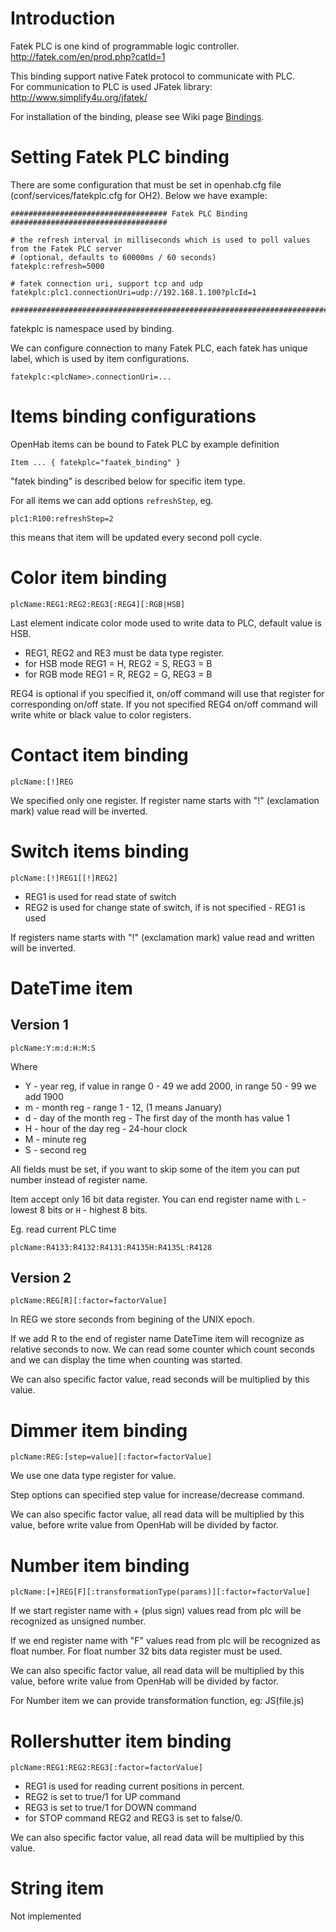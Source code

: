 Introduction
============

Fatek PLC is one kind of programmable logic controller.  
http://fatek.com/en/prod.php?catId=1

This binding support native Fatek protocol to communicate with PLC.  
For communication to PLC is used JFatek library:
http://www.simplify4u.org/jfatek/

For installation of the binding, please see Wiki page [Bindings](Bindings).

Setting Fatek PLC binding
=========================

There are some configuration that must be set in openhab.cfg file (conf/services/fatekplc.cfg for OH2).
Below we have example:

```
################################### Fatek PLC Binding ###################################

# the refresh interval in milliseconds which is used to poll values from the Fatek PLC server
# (optional, defaults to 60000ms / 60 seconds)
fatekplc:refresh=5000

# fatek connection uri, support tcp and udp
fatekplc:plc1.connectionUri=udp://192.168.1.100?plcId=1

#########################################################################################
```

fatekplc is namespace used by binding.

We can configure connection to many Fatek PLC, each fatek has unique label, which  is used by item configurations.

    fatekplc:<plcName>.connectionUri=...

Items binding configurations
============================

OpenHab items can be bound to Fatek PLC by example definition

    Item ... { fatekplc="faatek_binding" }

"fatek binding" is described below for specific item type.

For all items we can add options `refreshStep`, eg.

    plc1:R100:refreshStep=2

this means that item will be updated every second poll cycle.

Color item binding
==================

    plcName:REG1:REG2:REG3[:REG4][:RGB|HSB]

Last element indicate color mode used to write data to PLC, default value is HSB.

* REG1, REG2 and RE3 must be data type register.
* for HSB mode REG1 = H, REG2 = S, REG3 = B
* for RGB mode REG1 = R, REG2 = G, REG3 = B

REG4 is optional if you specified it, on/off command will use that register for corresponding on/off state.
If you not specified REG4 on/off command will write white or black value to color registers.


Contact item binding
====================

    plcName:[!]REG

We specified only one register.
If register name starts with "!" (exclamation mark) value read will be inverted.


Switch items binding
====================

    plcName:[!]REG1[[!]REG2]

* REG1 is used for read state of switch
* REG2 is used for change state of switch, if is not specified - REG1 is used

If registers name starts with "!" (exclamation mark) value read and written will be inverted.


DateTime item
=============

Version 1
---------

    plcName:Y:m:d:H:M:S

Where
 * Y - year reg, if value in range 0 - 49 we add 2000, in range 50 - 99 we add 1900
 * m - month reg - range 1 - 12, (1 means January)
 * d - day of the month reg - The first day of the month has value 1
 * H - hour of the day reg - 24-hour clock
 * M - minute reg
 * S - second reg

All fields must be set, if you want to skip some of the item you can put number instead of register name.

Item accept only 16 bit data register.
You can end register name with `L` - lowest 8 bits or `H` - highest 8 bits.

Eg. read current PLC time

    plcName:R4133:R4132:R4131:R4135H:R4135L:R4128

Version 2
---------

    plcName:REG[R][:factor=factorValue]

In REG we store seconds from begining of the UNIX epoch.

If we add R to the end of register name DateTime item will recognize as relative seconds to now.
We can read some counter which count seconds and we can display the time when counting was started.

We can also specific factor value, read seconds will be multiplied by this value.


Dimmer item binding
===================

    plcName:REG:[step=value][:factor=factorValue]

We use one data type register for value.

Step options can specified step value for increase/decrease command.

We can also specific factor value, all read data will be multiplied by this value,
before write value from OpenHab will be divided by factor.


Number item binding
==============================

    plcName:[+]REG[F][:transformationType(params)][:factor=factorValue]

If we start register name with + (plus sign) values read from plc will be recognized as unsigned number.

If we end register name with "F" values read from plc will be recognized as float number.
For float number 32 bits data register must be used.

We can also specific factor value, all read data will be multiplied by this value,
before write value from OpenHab will be divided by factor.

For Number item we can provide transformation function, eg: JS(file.js)


Rollershutter item binding
==========================

    plcName:REG1:REG2:REG3[:factor=factorValue]

* REG1 is used for reading current positions in percent.
* REG2 is set to true/1 for UP command
* REG3 is set to true/1 for DOWN command
* for STOP command REG2 and REG3 is set to false/0.

We can also specific factor value, all read data will be multiplied by this value.

String item
===========

Not implemented